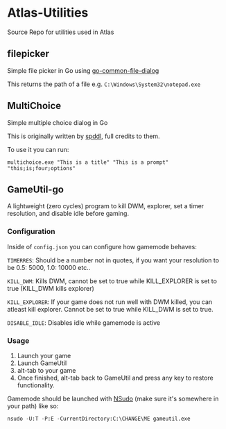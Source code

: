 # Atlas-Utilities
Source Repo for utilities used in Atlas

## filepicker

Simple file picker in Go using [go-common-file-dialog](https://github.com/harry1453/go-common-file-dialog)

This returns the path of a file e.g. `C:\Windows\System32\notepad.exe`

## MultiChoice

Simple multiple choice dialog in Go

This is originally written by [spddl](https://github.com/spddl), full credits to them.

To use it you can run:

```
multichoice.exe "This is a title" "This is a prompt" "this;is;four;options"
```

## GameUtil-go

A lightweight (zero cycles) program to kill DWM, explorer, set a timer resolution, and disable idle before gaming. 

### Configuration

Inside of `config.json` you can configure how gamemode behaves:

`TIMERRES`: Should be a number not in quotes, if you want your resolution to be 0.5: 5000, 1.0: 10000 etc..

`KILL_DWM`: Kills DWM, cannot be set to true while KILL_EXPLORER is set to true (KILL_DWM kills explorer)

`KILL_EXPLORER`: If your game does not run well with DWM killed, you can atleast kill explorer. Cannot be set to true while KILL_DWM is set to true.

`DISABLE_IDLE`: Disables idle while gamemode is active

### Usage

1. Launch your game
2. Launch GameUtil
3. alt-tab to your game
4. Once finished, alt-tab back to GameUtil and press any key to restore functionality.

Gamemode should be launched with [NSudo](https://github.com/M2Team/NSudo/releases/latest) (make sure it's somewhere in your path) like so:

```
nsudo -U:T -P:E -CurrentDirectory:C:\CHANGE\ME gameutil.exe
```